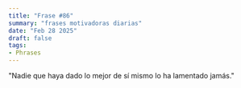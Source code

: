```yaml
---
title: "Frase #86"
summary: "frases motivadoras diarias"
date: "Feb 28 2025"
draft: false
tags:
- Phrases
---
```


"Nadie que haya dado lo mejor de sí mismo lo ha lamentado jamás."
